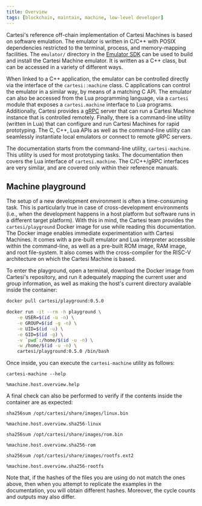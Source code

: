 ```yaml
---
title: Overview
tags: [blockchain, maintain, machine, low-level developer]
---
```


Cartesi's reference off-chain implementation of Cartesi Machines is based on software emulation.
The emulator is written in C/C++ with POSIX dependencies restricted to the terminal, process, and memory-mapping facilities.
The `emulator/` directory in the [Emulator SDK](https://github.com/cartesi/machine-emulator-sdk) can be used to build and install the Cartesi Machine emulator.
It is written as a C++ class, but can be accessed in a variety of different ways.

When linked to a C++ application, the emulator can be controlled directly via the interface of the `cartesi::machine` class.
C applications can control the emulator in a similar way, by means of a matching C API.
The emulator can also be accessed from the Lua programming language, via a `cartesi` module that exposes a `cartesi.machine` interface to Lua programs.
Additionally, Cartesi provides a [gRPC](https://grpc.io) server that can run a Cartesi Machine instance that is controlled remotely.
Finally, there is a command-line utility (written in Lua) that can configure and run Cartesi Machines for rapid prototyping.
The C, C++, Lua APIs as well as the command-line utility can seamlessly instantiate local emulators or connect to remote gRPC servers.

The documentation starts from the command-line utility, `cartesi-machine`.
This utility is used for most prototyping tasks.
The documentation then covers the Lua interface of `cartesi.machine`.
The C/C++/gRPC interfaces are very similar, and are covered only within their reference manuals.

## Machine playground

The setup of a new development environment is often a time-consuming task.
This is particularly true in case of cross-development environments (i.e., when the development happens in a host platform but software runs in a different target platform).
With this in mind, the Cartesi team provides the `cartesi/playground` Docker image for use while reading this documentation.
The Docker image enables immediate experimentation with Cartesi Machines.
It comes with a pre-built emulator and Lua interpreter accessible within the command-line, as well as a pre-built ROM image, RAM image, and root file-system.
It also comes with the cross-compiler for the RISC-V architecture on which the Cartesi Machine is based.

To enter the playground, open a terminal, download the Docker image from Cartesi's repository, and run it adequately mapping the current user and group information, as well as making the host's current directory available inside the container:
```bash
docker pull cartesi/playground:0.5.0
```
```bash
docker run -it --rm -h playground \
    -e USER=$(id -u -n) \
    -e GROUP=$(id -g -n) \
    -e UID=$(id -u) \
    -e GID=$(id -g) \
    -v `pwd`:/home/$(id -u -n) \
    -w /home/$(id -u -n) \
    cartesi/playground:0.5.0 /bin/bash
```

Once inside, you can execute the `cartesi-machine` utility as follows:
```
cartesi-machine --help
```
```
%machine.host.overview.help
```

A final check can also be performed to verify if the contents inside the container are as expected:
```
sha256sum /opt/cartesi/share/images/linux.bin
```
```
%machine.host.overview.sha256-linux
```
```
sha256sum /opt/cartesi/share/images/rom.bin
```
```
%machine.host.overview.sha256-rom
```
```
sha256sum /opt/cartesi/share/images/rootfs.ext2
```
```
%machine.host.overview.sha256-rootfs
```

Note that, if the hashes of the files you are using do not match the ones above, then when you attempt to replicate the examples in the documentation, you will obtain different hashes.
Moreover, the cycle counts and outputs may also differ.
